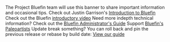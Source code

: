 The Project Bluefin team will use this banner to share important information and occasional tips.
Check out Justin Garrison's [Introduction to Bluefin](https://www.youtube.com/watch?v=Nz-yyDwTfRM)
Check out the Bluefin [introductory video](https://www.youtube.com/watch?v=YFXufAVdrw4)
Need more indepth technical information? Check out the [Bluefin Administrator's Guide](https://universal-blue.discourse.group/docs?topic=40)
Support [Bluefin's Paleoartists](https://universal-blue.discourse.group/docs?topic=299)
Update break something? You can roll back and pin the previous release or rebase by build date: [View our guide](https://universal-blue.discourse.group/docs?topic=513)
